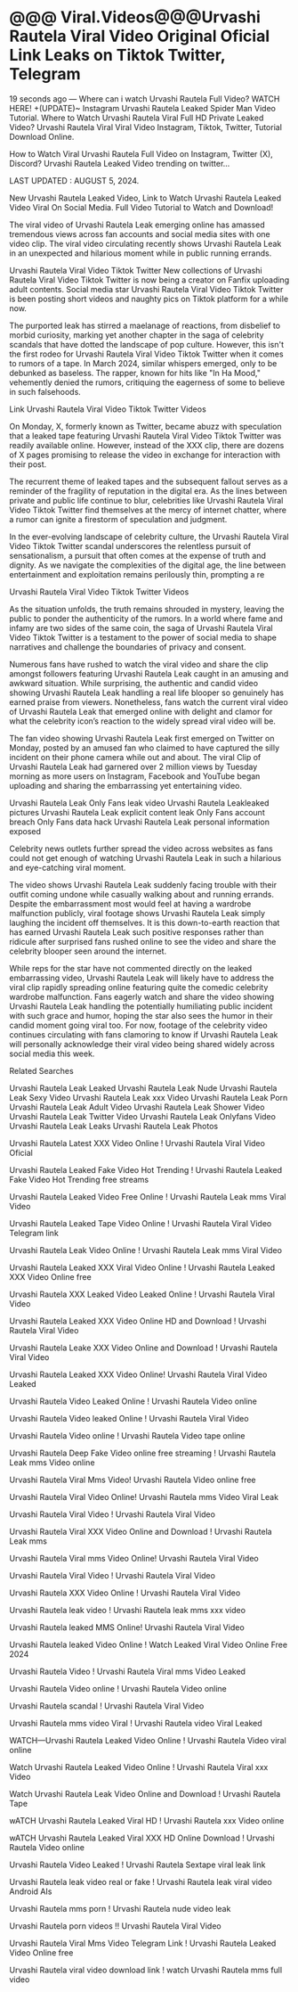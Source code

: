 <h1>@@@ Viral.Videos@@@Urvashi Rautela Viral Video Original Oficial Link Leaks on Tiktok Twitter, Telegram</h1>

19 seconds ago — Where can i watch Urvashi Rautela Full Video? WATCH HERE! +(UPDATE)~ Instagram Urvashi Rautela Leaked Spider Man Video Tutorial​. Where to Watch Urvashi Rautela Viral Full HD Private Leaked Video? Urvashi Rautela Viral Viral Video Instagram, Tiktok, Twitter, Tutorial Download Online.

How to Watch Viral Urvashi Rautela Full Video on Instagram, Twitter (X), Discord? Urvashi Rautela Leaked Video trending on twitter...

LAST UPDATED : AUGUST 5, 2024.

New Urvashi Rautela Leaked Video, Link to Watch Urvashi Rautela Leaked Video Viral On Social Media. Full Video Tutorial to Watch and Download!

The viral video of Urvashi Rautela Leak emerging online has amassed tremendous views across fan accounts and social media sites with one video clip. The viral video circulating recently shows Urvashi Rautela Leak in an unexpected and hilarious moment while in public running errands.

Urvashi Rautela Viral Video Tiktok Twitter New collections of Urvashi Rautela Viral Video Tiktok Twitter is now being a creator on Fanfix uploading adult contents. Social media star Urvashi Rautela Viral Video Tiktok Twitter is been posting short videos and naughty pics on Tiktok platform for a while now.

The purported leak has stirred a maelanage of reactions, from disbelief to morbid curiosity, marking yet another chapter in the saga of celebrity scandals that have dotted the landscape of pop culture. However, this isn't the first rodeo for Urvashi Rautela Viral Video Tiktok Twitter when it comes to rumors of a tape. In March 2024, similar whispers emerged, only to be debunked as baseless. The rapper, known for hits like "In Ha Mood," vehemently denied the rumors, critiquing the eagerness of some to believe in such falsehoods.

Link Urvashi Rautela Viral Video Tiktok Twitter Videos

On Monday, X, formerly known as Twitter, became abuzz with speculation that a leaked tape featuring Urvashi Rautela Viral Video Tiktok Twitter was readily available online. However, instead of the XXX clip, there are dozens of X pages promising to release the video in exchange for interaction with their post.

The recurrent theme of leaked tapes and the subsequent fallout serves as a reminder of the fragility of reputation in the digital era. As the lines between private and public life continue to blur, celebrities like Urvashi Rautela Viral Video Tiktok Twitter find themselves at the mercy of internet chatter, where a rumor can ignite a firestorm of speculation and judgment.

In the ever-evolving landscape of celebrity culture, the Urvashi Rautela Viral Video Tiktok Twitter scandal underscores the relentless pursuit of sensationalism, a pursuit that often comes at the expense of truth and dignity. As we navigate the complexities of the digital age, the line between entertainment and exploitation remains perilously thin, prompting a re

Urvashi Rautela Viral Video Tiktok Twitter Videos

As the situation unfolds, the truth remains shrouded in mystery, leaving the public to ponder the authenticity of the rumors. In a world where fame and infamy are two sides of the same coin, the saga of Urvashi Rautela Viral Video Tiktok Twitter is a testament to the power of social media to shape narratives and challenge the boundaries of privacy and consent.

Numerous fans have rushed to watch the viral video and share the clip amongst followers featuring Urvashi Rautela Leak caught in an amusing and awkward situation. While surprising, the authentic and candid video showing Urvashi Rautela Leak handling a real life blooper so genuinely has earned praise from viewers. Nonetheless, fans watch the current viral video of Urvashi Rautela Leak that emerged online with delight and clamor for what the celebrity icon’s reaction to the widely spread viral video will be.

The fan video showing Urvashi Rautela Leak first emerged on Twitter on Monday, posted by an amused fan who claimed to have captured the silly incident on their phone camera while out and about. The viral Clip of Urvashi Rautela Leak had garnered over 2 million views by Tuesday morning as more users on Instagram, Facebook and YouTube began uploading and sharing the embarrassing yet entertaining video.

Urvashi Rautela Leak Only Fans leak video Urvashi Rautela Leakleaked pictures Urvashi Rautela Leak explicit content leak Only Fans account breach Only Fans data hack Urvashi Rautela Leak personal information exposed

Celebrity news outlets further spread the video across websites as fans could not get enough of watching Urvashi Rautela Leak in such a hilarious and eye-catching viral moment.

The video shows Urvashi Rautela Leak suddenly facing trouble with their outfit coming undone while casually walking about and running errands. Despite the embarrassment most would feel at having a wardrobe malfunction publicly, viral footage shows Urvashi Rautela Leak simply laughing the incident off themselves. It is this down-to-earth reaction that has earned Urvashi Rautela Leak such positive responses rather than ridicule after surprised fans rushed online to see the video and share the celebrity blooper seen around the internet.

While reps for the star have not commented directly on the leaked embarrassing video, Urvashi Rautela Leak will likely have to address the viral clip rapidly spreading online featuring quite the comedic celebrity wardrobe malfunction. Fans eagerly watch and share the video showing Urvashi Rautela Leak handling the potentially humiliating public incident with such grace and humor, hoping the star also sees the humor in their candid moment going viral too. For now, footage of the celebrity video continues circulating with fans clamoring to know if Urvashi Rautela Leak will personally acknowledge their viral video being shared widely across social media this week.

Related Searches

Urvashi Rautela Leak Leaked Urvashi Rautela Leak Nude Urvashi Rautela Leak Sexy Video Urvashi Rautela Leak xxx Video Urvashi Rautela Leak Porn Urvashi Rautela Leak Adult Video Urvashi Rautela Leak Shower Video Urvashi Rautela Leak Twitter Video Urvashi Rautela Leak Onlyfans Video Urvashi Rautela Leak Leaks Urvashi Rautela Leak Photos

Urvashi Rautela Latest XXX Video Online ! Urvashi Rautela Viral Video Oficial

Urvashi Rautela Leaked Fake Video Hot Trending ! Urvashi Rautela Leaked Fake Video Hot Trending free streams

Urvashi Rautela Leaked Video Free Online ! Urvashi Rautela Leak mms Viral Video

Urvashi Rautela Leaked Tape Video Online ! Urvashi Rautela Viral Video Telegram link

Urvashi Rautela Leak Video Online ! Urvashi Rautela Leak mms Viral Video

Urvashi Rautela Leaked XXX Viral Video Online ! Urvashi Rautela Leaked XXX Video Online free

Urvashi Rautela XXX Leaked Video Leaked Online ! Urvashi Rautela Viral Video

Urvashi Rautela Leaked XXX Video Online HD and Download ! Urvashi Rautela Viral Video

Urvashi Rautela Leake XXX Video Online and Download ! Urvashi Rautela Viral Video

Urvashi Rautela Leaked XXX Video Online! Urvashi Rautela Viral Video Leaked

Urvashi Rautela Video Leaked Online ! Urvashi Rautela Video online

Urvashi Rautela Video leaked Online ! Urvashi Rautela Viral Video

Urvashi Rautela Video online ! Urvashi Rautela Video tape online

Urvashi Rautela Deep Fake Video online free streaming ! Urvashi Rautela Leak mms Video online

Urvashi Rautela Viral Mms Video! Urvashi Rautela Video online free

Urvashi Rautela Viral Video Online! Urvashi Rautela mms Video Viral Leak

Urvashi Rautela Viral Video ! Urvashi Rautela Viral Video

Urvashi Rautela Viral XXX Video Online and Download ! Urvashi Rautela Leak mms

Urvashi Rautela Viral mms Video Online! Urvashi Rautela Viral Video

Urvashi Rautela Viral Video ! Urvashi Rautela Viral Video

Urvashi Rautela XXX Video Online ! Urvashi Rautela Viral Video

Urvashi Rautela leak video ! Urvashi Rautela leak mms xxx video

Urvashi Rautela leaked MMS Online! Urvashi Rautela Viral Video

Urvashi Rautela leaked Video Online ! Watch Leaked Viral Video Online Free 2024

Urvashi Rautela Video ! Urvashi Rautela Viral mms Video Leaked

Urvashi Rautela Video online ! Urvashi Rautela Video online

Urvashi Rautela scandal ! Urvashi Rautela Viral Video

Urvashi Rautela mms video Viral ! Urvashi Rautela video Viral Leaked

WATCH—Urvashi Rautela Leaked Video Online ! Urvashi Rautela Video viral online

Watch Urvashi Rautela Leaked Video Online ! Urvashi Rautela Viral xxx Video

Watch Urvashi Rautela Leak Video Online and Download ! Urvashi Rautela Tape

wATCH Urvashi Rautela Leaked Viral HD ! Urvashi Rautela xxx Video online

wATCH Urvashi Rautela Leaked Viral XXX HD Online Download ! Urvashi Rautela Video online

Urvashi Rautela Video Leaked ! Urvashi Rautela Sextape viral leak link

Urvashi Rautela leak video real or fake ! Urvashi Rautela leak viral video Android AIs

Urvashi Rautela mms porn ! Urvashi Rautela nude video leak

Urvashi Rautela porn videos !! Urvashi Rautela Viral Video

Urvashi Rautela Viral Mms Video Telegram Link ! Urvashi Rautela Leaked Video Online free

Urvashi Rautela viral video download link ! watch Urvashi Rautela mms full video
